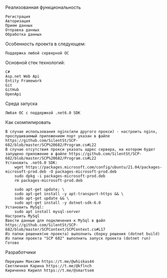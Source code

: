 Реализованная функциональность

    Регистрация
    Авторизация
    Прием данных
    Отправка данных
    Обработка данных

Особенность проекта в следующем:

    Поддержка любой серверной ОС

Основной стек технологий:

    C# 
    Asp.net Web Api
    Entity Framework
    Git
    GitHub
    OpenApi


Среда запуска
    
    Любая ОС с поддержкой .net6.0 SDK
    
Как скомпилировать

    В случае использования nginx(или другого прокси) - настроить nginx, прослушиваемый приложением порт указан в файле https://github.com/SilentSt/SCP-682/blob/master/SCP%20682/Program.cs#L22
    В случае отсутствия прокси указать адрес сервера, на котором будет запущено приложение в файле https://github.com/SilentSt/SCP-682/blob/master/SCP%20682/Program.cs#L22
    Установить .net6.0 SDK:
        wget https://packages.microsoft.com/config/ubuntu/21.04/packages-microsoft-prod.deb -O packages-microsoft-prod.deb
        sudo dpkg -i packages-microsoft-prod.deb
        rm packages-microsoft-prod.deb
        
        sudo apt-get update; \
        sudo apt-get install -y apt-transport-https && \
        sudo apt-get update && \
        sudo apt-get install -y dotnet-sdk-6.0
    Установить MySql:
        sudo apt install mysql-server
    Настроить MySql
    Ввести данные для подключения к MySql в файл https://github.com/SilentSt/SCP-682/blob/master/SCPContext/SCPContext.cs#L17
    Из папки решения(не проекта) выполнить сборку решения (dotnet build)
    Из папки проекта "SCP 682" выполнить запуск проекта (dotnet run)
    Готово

Разработчики

    Первушин Максим https://t.me/@whiskas44
    Светличная Карина https://t.me/@kflnch   
    Кириченко Кирилл https://t.me/@smartsem
